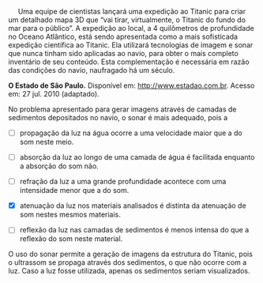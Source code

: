 

     Uma equipe de cientistas lançará uma expedição ao Titanic para criar um detalhado mapa 3D que “vai tirar, virtualmente, o Titanic do fundo do mar para o público”. A expedição ao local, a 4 quilômetros de profundidade no Oceano Atlântico, está sendo apresentada como a mais sofisticada expedição científica ao Titanic. Ela utilizará tecnologias de imagem e sonar que nunca tinham sido aplicadas ao navio, para obter o mais completo inventário de seu conteúdo. Esta complementação é necessária em razão das condições do navio, naufragado há um século.

**O Estado de São Paulo.** Disponível em: http://www.estadao.com.br. Acesso em: 27 jul. 2010 (adaptado).

No problema apresentado para gerar imagens através de camadas de sedimentos depositados no navio, o sonar é mais adequado, pois a



- [ ] propagação da luz na água ocorre a uma velocidade maior que a do som neste meio.
- [ ] absorção da luz ao longo de uma camada de água é facilitada enquanto a absorção do som não.
- [ ] refração da luz a uma grande profundidade acontece com uma intensidade menor que a do som.
- [x] atenuação da luz nos materiais analisados é distinta da atenuação de som nestes mesmos materiais.
- [ ] reflexão da luz nas camadas de sedimentos é menos intensa do que a reflexão do som neste material.


O uso do sonar permite a geração de imagens da estrutura do Titanic, pois o ultrassom se propaga através dos sedimentos, o que não ocorre com a luz. Caso a luz fosse utilizada, apenas os sedimentos seriam visualizados.

        